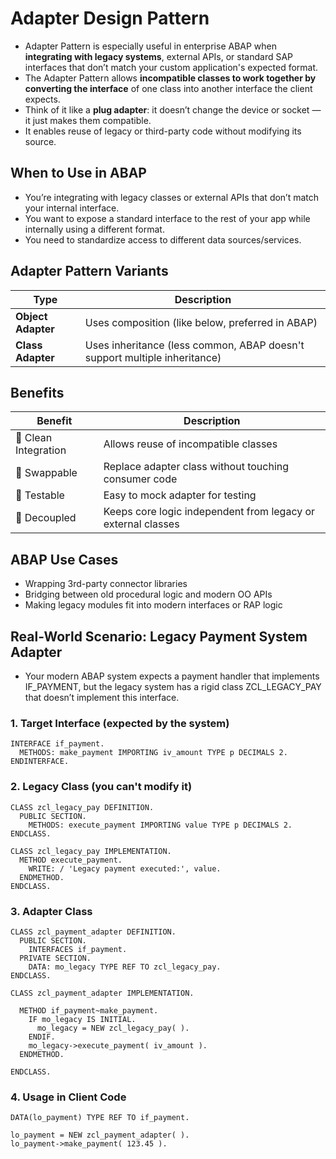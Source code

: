 # Adapter Design Pattern
- Adapter Pattern is especially useful in enterprise ABAP when **integrating with legacy systems**, external APIs, or standard SAP interfaces that don’t match your custom application's expected format.
- The Adapter Pattern allows **incompatible classes to work together by converting the interface** of one class into another interface the client expects.
- Think of it like a **plug adapter**: it doesn’t change the device or socket — it just makes them compatible.
- It enables reuse of legacy or third-party code without modifying its source.

## When to Use in ABAP
- You’re integrating with legacy classes or external APIs that don’t match your internal interface.
- You want to expose a standard interface to the rest of your app while internally using a different format.
- You need to standardize access to different data sources/services.

## Adapter Pattern Variants
| Type               | Description                                                               |
| ------------------ | ------------------------------------------------------------------------- |
| **Object Adapter** | Uses composition (like below, preferred in ABAP)                          |
| **Class Adapter**  | Uses inheritance (less common, ABAP doesn't support multiple inheritance) |

## Benefits
| Benefit              | Description                                                  |
| -------------------- | ------------------------------------------------------------ |
| 🧼 Clean Integration | Allows reuse of incompatible classes                         |
| 🔄 Swappable         | Replace adapter class without touching consumer code         |
| 🧪 Testable          | Easy to mock adapter for testing                             |
| 🧱 Decoupled         | Keeps core logic independent from legacy or external classes |

## ABAP Use Cases
- Wrapping 3rd-party connector libraries
- Bridging between old procedural logic and modern OO APIs
- Making legacy modules fit into modern interfaces or RAP logic


## Real-World Scenario: Legacy Payment System Adapter
- Your modern ABAP system expects a payment handler that implements IF_PAYMENT, but the legacy system has a rigid class ZCL_LEGACY_PAY that doesn’t implement this interface.

### 1. Target Interface (expected by the system)
```abap
INTERFACE if_payment.
  METHODS: make_payment IMPORTING iv_amount TYPE p DECIMALS 2.
ENDINTERFACE.
```

### 2. Legacy Class (you can't modify it)
```abap
CLASS zcl_legacy_pay DEFINITION.
  PUBLIC SECTION.
    METHODS: execute_payment IMPORTING value TYPE p DECIMALS 2.
ENDCLASS.

CLASS zcl_legacy_pay IMPLEMENTATION.
  METHOD execute_payment.
    WRITE: / 'Legacy payment executed:', value.
  ENDMETHOD.
ENDCLASS.
```

### 3. Adapter Class
```abap
CLASS zcl_payment_adapter DEFINITION.
  PUBLIC SECTION.
    INTERFACES if_payment.
  PRIVATE SECTION.
    DATA: mo_legacy TYPE REF TO zcl_legacy_pay.
ENDCLASS.

CLASS zcl_payment_adapter IMPLEMENTATION.

  METHOD if_payment~make_payment.
    IF mo_legacy IS INITIAL.
      mo_legacy = NEW zcl_legacy_pay( ).
    ENDIF.
    mo_legacy->execute_payment( iv_amount ).
  ENDMETHOD.

ENDCLASS.
```

### 4. Usage in Client Code
```abap
DATA(lo_payment) TYPE REF TO if_payment.

lo_payment = NEW zcl_payment_adapter( ).
lo_payment->make_payment( 123.45 ).
```
